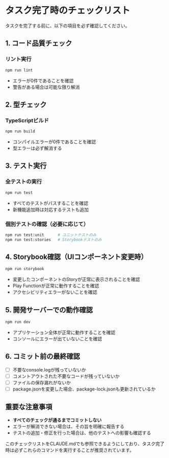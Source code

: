 # タスク完了時のチェックリスト

タスクを完了する前に、以下の項目を必ず確認してください。

## 1. コード品質チェック

### リント実行
```bash
npm run lint
```
- エラーが0件であることを確認
- 警告がある場合は可能な限り解消

## 2. 型チェック

### TypeScriptビルド
```bash
npm run build
```
- コンパイルエラーが0件であることを確認
- 型エラーは必ず解消する

## 3. テスト実行

### 全テストの実行
```bash
npm run test
```
- すべてのテストがパスすることを確認
- 新機能追加時は対応するテストも追加

### 個別テストの確認（必要に応じて）
```bash
npm run test:unit      # ユニットテストのみ
npm run test:stories   # Storybookテストのみ
```

## 4. Storybook確認（UIコンポーネント変更時）

```bash
npm run storybook
```
- 変更したコンポーネントのStoryが正常に表示されることを確認
- Play Functionが正常に動作することを確認
- アクセシビリティエラーがないことを確認

## 5. 開発サーバーでの動作確認

```bash
npm run dev
```
- アプリケーション全体が正常に動作することを確認
- コンソールにエラーが出ていないことを確認

## 6. コミット前の最終確認

- [ ] 不要なconsole.logが残っていないか
- [ ] コメントアウトされた不要なコードが残っていないか
- [ ] ファイルの保存漏れがないか
- [ ] package.jsonを変更した場合、package-lock.jsonも更新されているか

## 重要な注意事項

- **すべてのチェックが通るまでコミットしない**
- エラーが解消できない場合は、その旨を明確に報告する
- テストの追加・修正を行った場合は、他のテストへの影響も確認する

このチェックリストをCLAUDE.mdでも参照できるようにしており、タスク完了時は必ずこれらのコマンドを実行することが推奨されています。